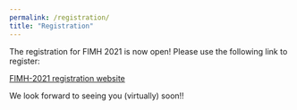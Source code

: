 ```yaml
---
permalink: /registration/
title: "Registration"
---
```


The registration for FIMH 2021 is now open! 
Please use the following link to register:

[FIMH-2021 registration website](https://www.eventbrite.com/e/fimh-2021-registration-142940529973)

We look forward to seeing you (virtually) soon!!

